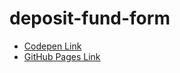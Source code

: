 # deposit-fund-form

- [Codepen Link](https://codepen.io/achen118/pen/mBqZMG)
- [GitHub Pages Link](https://achen118.github.io/deposit-fund-form/)